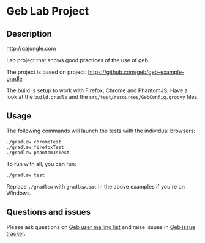 # Geb Lab Project

## Description

http://qajungle.com

Lab project that shows good practices of the use of geb.

The project is based on project: https://github.com/geb/geb-example-gradle

The build is setup to work with Firefox, Chrome and PhantomJS. Have a look at the `build.gradle` and the `src/test/resources/GebConfig.groovy` files.

## Usage

The following commands will launch the tests with the individual browsers:

    ./gradlew chromeTest
    ./gradlew firefoxTest
    ./gradlew phantomJsTest

To run with all, you can run:

    ./gradlew test

Replace `./gradlew` with `gradlew.bat` in the above examples if you're on Windows.

## Questions and issues

Please ask questions on [Geb user mailing list][mailing_list] and raise issues in [Geb issue tracker][issue_tracker].


[build_status]: https://snap-ci.com/geb/geb-example-gradle/branch/master/build_image "Build Status"
[mailing_list]: https://groups.google.com/forum/#!forum/geb-user
[issue_tracker]: https://github.com/geb/issues/issues
